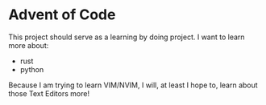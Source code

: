 # Advent of Code

This project should serve as a learning by doing project.
I want to learn more about:

- rust
- python

Because I am trying to learn VIM/NVIM, I will, at least I hope to, learn about those Text Editors more!
